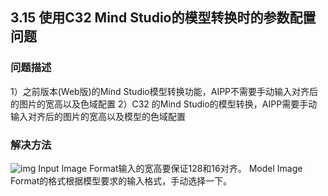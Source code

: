 ## 3.15 使用C32 Mind Studio的模型转换时的参数配置问题
### 问题描述
1）之前版本(Web版)的Mind Studio模型转换功能，AIPP不需要手动输入对齐后的图片的宽高以及色域配置
2）C32 的Mind Studio的模型转换，AIPP需要手动输入对齐后的图片的宽高以及模型的色域配置
### 解决方法
![img](https://gitee.com/Atlas200DK/FAQ/raw/master/part3/img/3-15-1.png)
Input Image Format输入的宽高要保证128和16对齐。
Model Image Format的格式根据模型要求的输入格式，手动选择一下。

